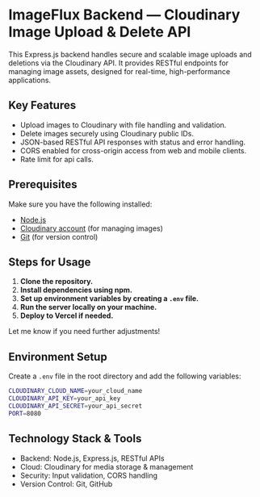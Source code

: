 # ImageFlux Backend — Cloudinary Image Upload & Delete API

This Express.js backend handles secure and scalable image uploads and deletions via the Cloudinary API. It provides RESTful endpoints for managing image assets, designed for real-time, high-performance applications.

## Key Features

- Upload images to Cloudinary with file handling and validation.
- Delete images securely using Cloudinary public IDs.
- JSON-based RESTful API responses with status and error handling.
- CORS enabled for cross-origin access from web and mobile clients.
- Rate limit for api calls.

## Prerequisites

Make sure you have the following installed:

- [Node.js](https://nodejs.org/)
- [Cloudinary account](https://cloudinary.com/) (for managing images)
- [Git](https://git-scm.com/) (for version control)

## Steps for Usage

1. **Clone the repository.**
2. **Install dependencies using npm.**
3. **Set up environment variables by creating a `.env` file.**
4. **Run the server locally on your machine.**
5. **Deploy to Vercel if needed.**

Let me know if you need further adjustments!

## Environment Setup

Create a `.env` file in the root directory and add the following variables:

```bash
CLOUDINARY_CLOUD_NAME=your_cloud_name
CLOUDINARY_API_KEY=your_api_key
CLOUDINARY_API_SECRET=your_api_secret
PORT=8080
```
## Technology Stack & Tools
- Backend: Node.js, Express.js, RESTful APIs
- Cloud: Cloudinary for media storage & management
- Security: Input validation, CORS handling
- Version Control: Git, GitHub
